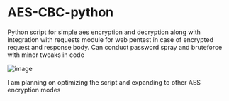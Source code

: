 # AES-CBC-python
Python script for simple aes encryption and decryption along with integration with requests module for web pentest in case of encrypted request and response body. Can conduct password spray and bruteforce with minor tweaks in code

![image](https://github.com/crankyyash/AES-CBC-python/assets/61792333/d47c75a1-0def-4336-a681-23a52c7bb5dd)

I am planning on optimizing the script and expanding to other AES encryption modes
